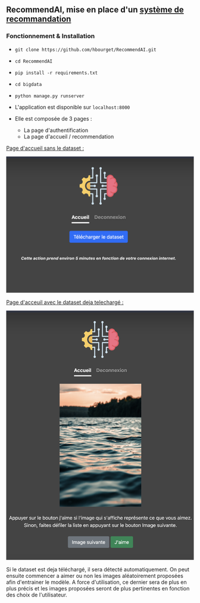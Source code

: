 ## RecommendAI, mise en place d'un [système de recommandation](https://en.wikipedia.org/wiki/Recommender_system)

### Fonctionnement & Installation

- `git clone https://github.com/hbourget/RecommendAI.git`
- `cd RecommendAI`
- `pip install -r requirements.txt`
- `cd bigdata`
- `python manage.py runserver`



- L'application est disponible sur `localhost:8000`
- Elle est composée de 3 pages :
  - La page d'authentification
  - La page d'accueil / recommendation

<u>Page d'accueil sans le dataset :</u>
<div style="weight:50%">

![Interface graphique 1](docs/interface1.png)
</div>

<u>Page d'acceuil avec le dataset deja telechargé :</u>
<div style="weight:50%">

![Interface graphique 2](docs/interface2.png)
</div>

Si le dataset est deja téléchargé, il sera détecté automatiquement. On peut ensuite commencer a aimer ou non les images aléatoirement proposées afin d'entrainer le modèle. A force d'utilisation, ce dernier sera de plus en plus précis et les images proposées seront de plus pertinentes en fonction des choix de l'utilisateur.
